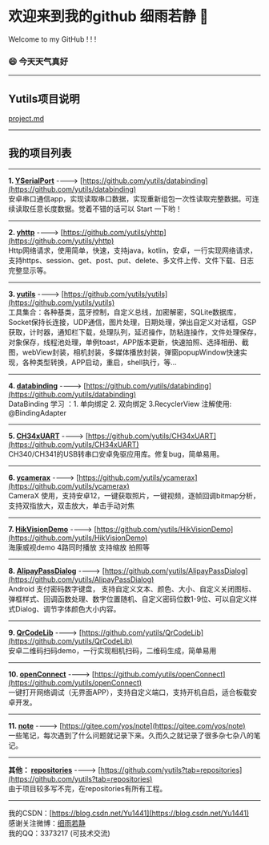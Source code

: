 # 欢迎来到我的github 细雨若静  👋
Welcome to my GitHub ! ! !

### 😄 今天天气真好
----

## Yutils项目说明
[project.md](https://github.com/yutils/yutils/blob/master/project.md)

----
## 我的项目列表
----
**1.  [YSerialPort](https://github.com/yutils/YSerialPort)**  ---->  [https://github.com/yutils/databinding](https://github.com/yutils/databinding)  
安卓串口通信app，实现读取串口数据，实现重新组包一次性读取完整数据。可连续读取任意长度数据。觉着不错的话可以 Start 一下哟！

----
**2. [yhttp](https://github.com/yutils/yhttp)**  ---->  [https://github.com/yutils/yhttp](https://github.com/yutils/yhttp)  
Http网络请求，使用简单，快速，支持java，kotlin，安卓，一行实现网络请求，支持https、session、get、post、put、delete、多文件上传、文件下载、日志完整显示等。

----
**3. [yutils](https://github.com/yutils/yutils)**  ---->  [https://github.com/yutils/yutils](https://github.com/yutils/yutils)  
工具集合：各种基类，蓝牙控制，自定义总线，加密解密，SQLite数据库，Socket保持长连接，UDP通信，图片处理，日期处理，弹出自定义对话框，GSP获取，计时器，通知栏下载，处理队列，延迟操作，防粘连操作，文件处理保存，对象保存，线程池处理，单例toast，APP版本更新，快速拍照、选择相册、截图，webView封装，相机封装，多媒体播放封装，弹窗popupWindow快速实现，各种类型转换，APP启动，重启，shell执行，等...

----
**4.  [databinding](https://github.com/yutils/databinding)**  ---->  [https://github.com/yutils/databinding](https://github.com/yutils/databinding)  
DataBinding 学习 ：1. 单向绑定   2. 双向绑定 3.RecyclerView  注解使用: @BindingAdapter

----
**5.  [CH34xUART](https://github.com/yutils/CH34xUART)**  ---->  [https://github.com/yutils/CH34xUART](https://github.com/yutils/CH34xUART)  
CH340/CH341的USB转串口安卓免驱应用库。修复bug，简单易用。

----
**6. [ycamerax](https://github.com/yutils/ycamerax)**  ---->  [https://github.com/yutils/ycamerax](https://github.com/yutils/ycamerax)  
CameraX 使用，支持安卓12，一键获取照片，一键视频，逐帧回调bitmap分析，支持双指放大，双击放大，单击手动对焦

----
**7. [HikVisionDemo](https://github.com/yutils/HikVisionDemo)**  ---->  [https://github.com/yutils/HikVisionDemo](https://github.com/yutils/HikVisionDemo)  
海康威视demo   4路同时播放   支持缩放  拍照等

----
**8. [AlipayPassDialog](https://github.com/yutils/AlipayPassDialog)**  ---->  [https://github.com/yutils/AlipayPassDialog](https://github.com/yutils/AlipayPassDialog)  
Android 支付密码数字键盘， 支持自定义文本、颜色、大小、自定义关闭图标、弹框样式、回调函数处理、数字位置随机、自定义密码位数1-9位、可以自定义样式Dialog、调节字体颜色大小内容。

----
**9. [QrCodeLib](https://github.com/yutils/QrCodeLib)**  ---->  [https://github.com/yutils/QrCodeLib](https://github.com/yutils/QrCodeLib)  
安卓二维码扫码demo，一行实现相机扫码，二维码生成，简单易用

----
**10. [openConnect](https://github.com/yutils/openConnect)**  ---->  [https://github.com/yutils/openConnect](https://github.com/yutils/openConnect)  
一键打开网络调试（无界面APP），支持自定义端口，支持开机自启，适合板载安卓开发。

----
**11. [note](https://gitee.com/yos/note)**  ---->  [https://gitee.com/yos/note](https://gitee.com/yos/note)   
一些笔记，每次遇到了什么问题就记录下来。久而久之就记录了很多杂七杂八的笔记。

----
**其他： [repositories](https://github.com/yutils?tab=repositories)**  ---->  [https://github.com/yutils?tab=repositories](https://github.com/yutils?tab=repositories)   
由于项目较多写不完，在repositories有所有工程。

----

我的CSDN：[https://blog.csdn.net/Yu1441](https://blog.csdn.net/Yu1441)  
感谢关注微博：[细雨若静](https://weibo.com/32005200)  
我的QQ：3373217 (可技术交流)  
